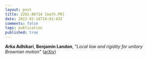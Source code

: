 ```yaml
---
layout: post
title: 2202.06714 [math.PR]
date: 2022-02-14T14:03:43Z
comments: false
tags: publication
published: true
---
```


<b>Arka Adhikari</b>, <b>Benjamin Landon</b>, "<i>Local law and rigidity for unitary Brownian motion</i>" ([arXiv](http://arxiv.org/abs/2202.06714v2))
